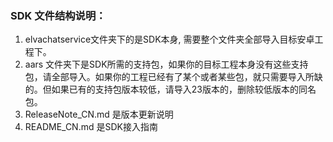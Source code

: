 ### SDK 文件结构说明：
1. elvachatservice文件夹下的是SDK本身, 需要整个文件夹全部导入目标安卓工程下。
2. aars 文件夹下是SDK所需的支持包，如果你的目标工程本身没有这些支持包，请全部导入。如果你的工程已经有了某个或者某些包，就只需要导入所缺的。但如果已有的支持包版本较低，请导入23版本的，删除较低版本的同名包。
3. ReleaseNote_CN.md 是版本更新说明
4. README_CN.md 是SDK接入指南
